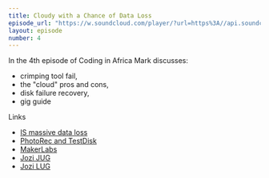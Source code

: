 ```yaml
---
title: Cloudy with a Chance of Data Loss
episode_url: "https://w.soundcloud.com/player/?url=https%3A//api.soundcloud.com/tracks/219105071"
layout: episode
number: 4
---
```


In the 4th episode of Coding in Africa Mark discusses:

- crimping tool fail,
- the "cloud" pros and cons,
- disk failure recovery,
- gig guide

Links

- [IS massive data loss](http://mybroadband.co.za/news/hosting-storage/132661-massive-mweb-business-data-loss.html)
- [PhotoRec and TestDisk](http://www.cgsecurity.org/wiki/PhotoRec)
- [MakerLabs](http://www.makerlabs.co.za)
- [Jozi JUG](http://www.jozijug.co.za/)
- [Jozi LUG](http://www.meetup.com/Jozi-Linux-User-Group-JLUG/)
